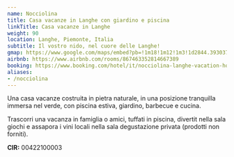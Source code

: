 ```yaml
---
name: Nocciolina
title: Casa vacanze in Langhe con giardino e piscina
linkTitle: Casa vacanze in Langhe
weight: 90
location: Langhe, Piemonte, Italia
subtitle: Il vostro nido, nel cuore delle Langhe!
gmap: https://www.google.com/maps/embed?pb=!1m18!1m12!1m3!1d2844.393037344389!2d8.00671527731272!3d44.52758437107419!2m3!1f0!2f0!3f0!3m2!1i1024!2i768!4f13.1!3m3!1m2!1s0x12d2bb16f1270f69%3A0x67a12328ec525052!2sCasaway%20-%20Casa%20Vacanze%20Langhe%20-%20Nocciolina!5e0!3m2!1sen!2sus!4v1690838391049!5m2!1sen!2sus
airbnb: https://www.airbnb.com/rooms/867463352814667389
booking: https://www.booking.com/hotel/it/nocciolina-langhe-vacation-house-provincia-di-cuneo.html
aliases:
- /nocciolina
---
```

Una casa vacanze costruita in pietra naturale, in una posizione
tranquilla immersa nel verde, con piscina estiva, giardino, barbecue e cucina.

Trascorri una vacanza in famiglia o amici, tuffati in piscina, divertit nella
sala giochi e assapora i vini locali nella sala degustazione privata (prodotti
non forniti).

**CIR:** 00422100003
